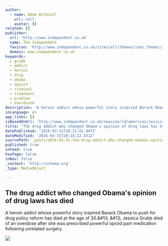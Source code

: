 ```yaml
---
author:
  - name: Adam Withnall
    url: null
    avatar: {}
related: []
publisher:
  url: 'http://www.independent.co.uk'
  name: The Independent
  favicon: 'http://www.independent.co.uk/sites/all/themes/ines_themes/independent_theme/favicon.ico'
  domain: www.independent.co.uk
keywords:
  - grubb
  - addict
  - heroin
  - drug
  - obama
  - opioid
  - criminal
  - treatment
  - problem
  - overdosed
description: 'A heroin addict whose powerful story inspired Barack Obama to push for drug policy reform has died at the age of 30.&#13; &#13; Jessica Grubb died of an overdose after she was prescribed powerful opioid pain medication following unrelated surgery.'
inLanguage: en
app_links: []
isBasedOnUrl: 'http://www.independent.co.uk/news/world/americas/jessica-grubb-the-heroin-addict-who-inspired-barack-obama-to-act-on-drugs-has-died-now-he-s-a6959946.html'
title: "The drug addict who changed Obama's opinion of drug laws has died"
datePublished: '2016-03-31T20:21:01.847Z'
dateModified: '2016-03-31T20:18:22.431Z'
sourcePath: _posts/2016-03-31-the-drug-addict-who-changed-obamas-opinion-of-drug-laws-has.md
published: true
inFeed: true
hasPage: false
inNav: false
_context: 'http://schema.org'
_type: MediaObject

---
```

<article style=""><h1>The drug addict who changed Obama's opinion of drug laws has died</h1><p>A heroin addict whose powerful story inspired Barack Obama to push for drug policy reform has died at the age of 30.&amp;#13; &amp;#13; Jessica Grubb died of an overdose after she was prescribed powerful opioid pain medication following unrelated surgery.</p><img src="http://static.independent.co.uk/s3fs-public/thumbnails/image/2016/03/30/16/obama-drugs.jpg" /></article>